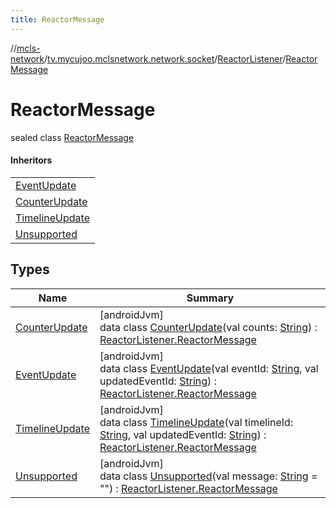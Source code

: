 ```yaml
---
title: ReactorMessage
---
```

//[mcls-network](../../../../index.html)/[tv.mycujoo.mclsnetwork.network.socket](../../index.html)/[ReactorListener](../index.html)/[ReactorMessage](index.html)



# ReactorMessage

sealed class [ReactorMessage](index.html)

#### Inheritors


| |
|---|
| [EventUpdate](-event-update/index.html) |
| [CounterUpdate](-counter-update/index.html) |
| [TimelineUpdate](-timeline-update/index.html) |
| [Unsupported](-unsupported/index.html) |


## Types


| Name | Summary |
|---|---|
| [CounterUpdate](-counter-update/index.html) | [androidJvm]<br>data class [CounterUpdate](-counter-update/index.html)(val counts: [String](https://kotlinlang.org/api/latest/jvm/stdlib/kotlin/-string/index.html)) : [ReactorListener.ReactorMessage](index.html) |
| [EventUpdate](-event-update/index.html) | [androidJvm]<br>data class [EventUpdate](-event-update/index.html)(val eventId: [String](https://kotlinlang.org/api/latest/jvm/stdlib/kotlin/-string/index.html), val updatedEventId: [String](https://kotlinlang.org/api/latest/jvm/stdlib/kotlin/-string/index.html)) : [ReactorListener.ReactorMessage](index.html) |
| [TimelineUpdate](-timeline-update/index.html) | [androidJvm]<br>data class [TimelineUpdate](-timeline-update/index.html)(val timelineId: [String](https://kotlinlang.org/api/latest/jvm/stdlib/kotlin/-string/index.html), val updatedEventId: [String](https://kotlinlang.org/api/latest/jvm/stdlib/kotlin/-string/index.html)) : [ReactorListener.ReactorMessage](index.html) |
| [Unsupported](-unsupported/index.html) | [androidJvm]<br>data class [Unsupported](-unsupported/index.html)(val message: [String](https://kotlinlang.org/api/latest/jvm/stdlib/kotlin/-string/index.html) = &quot;&quot;) : [ReactorListener.ReactorMessage](index.html) |

